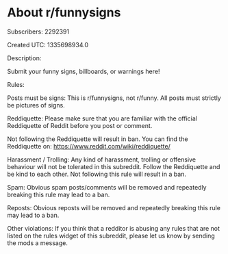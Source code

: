 # About r/funnysigns

Subscribers: 2292391

Created UTC: 1335698934.0

Description:

Submit your funny signs, billboards, or warnings here!

Rules:

Posts must be signs: This is r/funnysigns, not r/funny. All posts must strictly be pictures of signs.

Reddiquette: Please make sure that you are familiar with the official Reddiquette of Reddit before you post or comment.

Not following the Reddiquette will result in ban.
You can find the Reddiquette on: https://www.reddit.com/wiki/reddiquette/

Harassment / Trolling: Any kind of harassment, trolling or offensive behaviour will not be tolerated in this subreddit. Follow the Reddiquette and be kind to each other.
Not following this rule will result in a ban.

Spam: Obvious spam posts/comments will be removed and repeatedly breaking this rule may lead to a ban.

Reposts: Obvious reposts will be removed and repeatedly breaking this rule may lead to a ban.

Other violations: If you think that a redditor is abusing any rules that are not listed on the rules widget of this subreddit, please let us know by sending the mods a message.

